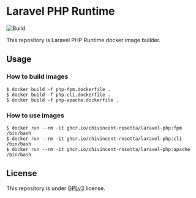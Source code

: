# Laravel PHP Runtime

![Build](https://github.com/chivincent-rosetta/laravel-runtime/workflows/Build%20Docker%20Images/badge.svg)

This repository is Laravel PHP Runtime docker image builder.

## Usage

### How to build images

```
$ docker build -f php-fpm.dockerfile .
$ docker build -f php-cli.dockerfile .
$ docker build -f php-apache.dockerfile .
```

### How to use images

```
$ docker run --rm -it ghcr.io/chivincent-rosetta/laravel-php:fpm /bin/bash
$ docker run --rm -it ghcr.io/chivincent-rosetta/laravel-php:cli /bin/bash
$ docker run --rm -it ghcr.io/chivincent-rosetta/laravel-php:apache /bin/bash
```

## License

This repository is under [GPLv3](https://www.gnu.org/licenses/gpl-3.0.html) license.
